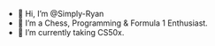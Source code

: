- 👋 Hi, I’m @Simply-Ryan
- 👀 I’m a Chess, Programming & Formula 1 Enthusiast.
- 🌱 I’m currently taking CS50x.
